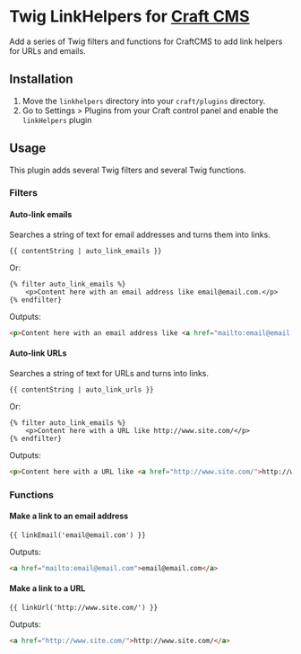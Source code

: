 # Twig LinkHelpers for [Craft CMS](http://buildwithcraft.com/)

Add a series of Twig filters and functions for CraftCMS to add link helpers for URLs and emails.

## Installation
1. Move the `linkhelpers` directory into your `craft/plugins` directory.
2. Go to Settings &gt; Plugins from your Craft control panel and enable the `linkHelpers` plugin

## Usage
This plugin adds several Twig filters and several Twig functions.

### Filters
#### Auto-link emails
Searches a string of text for email addresses and turns them into links.

```twig
{{ contentString | auto_link_emails }}
```
Or: 
```twig
{% filter auto_link_emails %}
    <p>Content here with an email address like email@email.com.</p>
{% endfilter}
```

Outputs:
```html
<p>Content here with an email address like <a href="mailto:email@email.com">email@email.com</a>.</p>
```

#### Auto-link URLs
Searches a string of text for URLs and turns into links.

```twig
{{ contentString | auto_link_urls }}
```
Or: 
```twig
{% filter auto_link_emails %}
    <p>Content here with a URL like http://www.site.com/</p>
{% endfilter}
```

Outputs:
```html
<p>Content here with a URL like <a href="http://www.site.com/">http://www.site.com/</a></p>
```

### Functions
#### Make a link to an email address
```twig
{{ linkEmail('email@email.com') }}
```

Outputs:

```html
<a href="mailto:email@email.com">email@email.com</a>
```

#### Make a link to a URL
```twig
{{ linkUrl('http://www.site.com/') }}
```

Outputs:

```html
<a href="http://www.site.com/">http://www.site.com/</a>
```